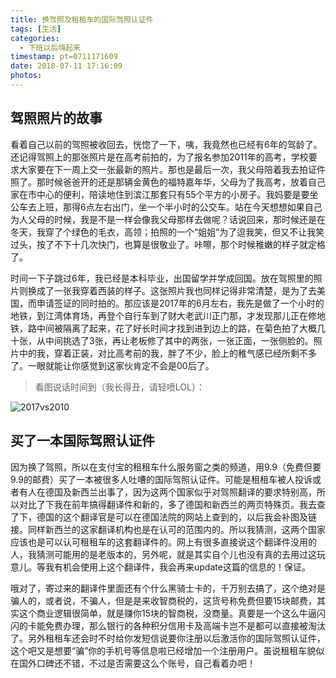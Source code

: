 ```yaml
---
title: 换驾照及租租车的国际驾照认证件
tags: [生活]
categories:
  - 下班以后嗨起来
timestamp: pt=0711171609
date: 2018-07-11 17:16:09
photos:
---
```


## 驾照照片的故事

看着自己以前的驾照被收回去，恍惚了一下，咦，我竟然也已经有6年的驾龄了。还记得驾照上的那张照片是在高考前拍的，为了报名参加2011年的高考，学校要求大家要在下一周上交一张最新的照片。那也是最后一次，我父母陪着我去拍证件照了。那时候爸爸开的还是那辆金黄色的福特嘉年华，父母为了我高考，放着自己家在市中心的便利，陪读地住到滨江那套只有55个平方的小房子。<!--more-->我妈要是要坐公车去上班，那得6点左右出门，坐一个半小时的公交车。站在今天想想如果自己为人父母的时候，我是不是一样会像我父母那样去做呢？话说回来，那时候还是在冬天，我穿了个绿色的毛衣，高领；拍照的一个“姐姐”为了逗我笑，但又不让我笑过头，按了不下十几次快门，也算是很敬业了。咔嚓，那个时候稚嫩的样子就定格了。

时间一下子跳过6年，我已经是本科毕业，出国留学并学成回国。放在驾照里的照片则换成了一张我穿着西装的样子。这张照片我也同样记得非常清楚，是为了去美国，而申请签证的同时拍的。那应该是2017年的6月左右，我先是做了一个小时的地铁，到江湾体育场，再登个自行车到了财大老武川正门那，才发现那儿正在修地铁，路中间被隔离了起来，花了好长时间才找到进到边上的路，在菊色拍了大概几十张，从中间挑选了3张，再让老板修了其中的两张，一张正面，一张侧脸的。照片中的我，穿着正装，对比高考前的我，胖了不少，脸上的稚气感已经所剩不多了。一眼就能让你感觉到这家伙肯定不会是00后了。

> 看图说话时间到（我长得丑，请轻喷LOL）：

![](https://file.kmore.ml/blog_img/20200210231622.png "2017vs2010")

## 买了一本国际驾照认证件
因为换了驾照，所以在支付宝的租租车什么服务窗之类的频道，用9.9（免费但要9.9的邮费）买了一本被很多人吐嘈的国际驾照认证件。可能是租租车被人投诉或者有人在德国及新西兰出事了，因为这两个国家似乎对驾照翻译的要求特别高，所以对比了下我在前年搞得翻译件和新的，多了德国和新西兰的两页特殊页。我去查了下，德国的这个翻译官是可以在德国法院的网站上查到的，以后我会补图及链接。同样新西兰的这家翻译机构也是在认可的范围内的。所以我猜测，这两个国家应该也是可以认可租租车的这套翻译件的。网上有很多直接说这个翻译件没用的人，我猜测可能用的是老版本的，另外呢，就是其实自个儿也没有真的去用过这玩意儿。等我有机会使用上这个翻译件，我会再来update这篇的信息的！保证。

哦对了，寄过来的翻译件里面还有个什么黑骑士卡的，千万别去搞了，这个绝对是骗人的，或者说，不骗人，但是是来收智商税的，这货号称免费但要15块邮费，其实这个商业逻辑很简单，就是赚你15块的智商税，没商量。真要是一个这么牛逼闪闪的卡能免费办理，那么银行的各种积分信用卡及高端卡岂不是都可以直接被淘汰了。另外租租车还会时不时给你发短信说要你注册以后激活你的国际驾照认证件，这个吧又是想要“骗”你的手机号等信息啦已经增加一个注册用户。虽说租租车貌似在国外口碑还不错，不过是否需要这么个账号，自己看着办吧！
